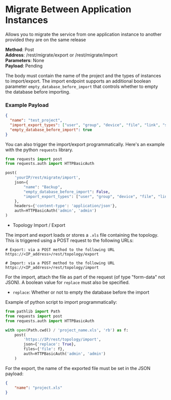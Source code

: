 # Migrate Between Application Instances
Allows you to migrate the service from one application instance to another provided they are on the same release

**Method**: Post<br />
**Address**: /rest/migrate/export or /rest/migrate/import <br />
**Parameters**: None <br />
**Payload**: Pending

The body must contain the name of the project and the types of instances to
import/export. The import endpoint supports an additional boolean parameter
`empty_database_before_import` that controls whether to empty the database
before importing.

### Example Payload

```json
{
  "name": "test_project",
  "import_export_types": ["user", "group", "device", "file", "link", "service", "network", "workflow_edge", "task", "credential", "pool"],
  "empty_database_before_import": true
}
```

You can also trigger the import/export programmatically. Here's an
example with the python `requests` library.

```python
from requests import post
from requests.auth import HTTPBasicAuth

post(
    'yourIP/rest/migrate/import',
    json={
        "name": "Backup",
        "empty_database_before_import": False,
        "import_export_types": ["user", "group", "device", "file", "link", "service", "network", "workflow_edge", "task", "credential", "pool"],
    },
    headers={'content-type': 'application/json'},
    auth=HTTPBasicAuth('admin', 'admin')
)
```

-   Topology Import / Export

The import and export loads or stores a `.xls` file containing the topology.
This is triggered using a POST request to the following URLs:

    # Export: via a POST method to the following URL
    https://<IP_address>/rest/topology/export

    # Import: via a POST method to the following URL
    https://<IP_address>/rest/topology/import

For the import, attach the file as part of the request (of
type "form-data" not JSON). A boolean value for `replace` must also be
specified.

- `replace`: Whether or not to empty the database before the import

Example of python script to import programmatically:

```python
from pathlib import Path
from requests import post
from requests.auth import HTTPBasicAuth

with open(Path.cwd() / 'project_name.xls', 'rb') as f:
    post(
        'https://IP/rest/topology/import',
        json={'replace': True},
        files={'file': f},
        auth=HTTPBasicAuth('admin', 'admin')
    )
```

For the export, the name of the exported file must be set in the JSON
payload:

```json
{
    "name": "project.xls"
}
```